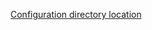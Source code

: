 [Configuration directory location](https://code.visualstudio.com/docs/getstarted/settings#_settings-file-locations)
